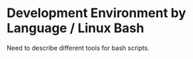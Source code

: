 # Development Environment by Language / Linux Bash

Need to describe different tools for bash scripts.

